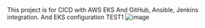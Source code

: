 This project is for CICD with AWS EKS
And GitHub, Ansible, Jenkins integration.
And EKS configuration
TEST1
![image](https://user-images.githubusercontent.com/35370115/150634956-54357760-c5b9-445c-b444-5b69e98e83b8.png)
